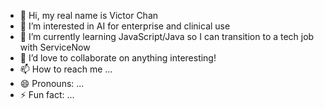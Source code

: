 - 👋 Hi, my real name is Victor Chan
- 👀 I’m interested in AI for enterprise and clinical use
- 🌱 I’m currently learning JavaScript/Java so I can transition to a tech job with ServiceNow
- 💞️ I’d love to collaborate on anything interesting!
- 📫 How to reach me ...
- 😄 Pronouns: ...
- ⚡ Fun fact: ...

<!---
AspenXDev/AspenXDev is a ✨ special ✨ repository because its `README.md` (this file) appears on your GitHub profile.
You can click the Preview link to take a look at your changes.
--->
